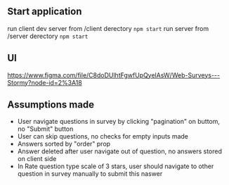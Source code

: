 ## Start application
run client dev server from /client derectory ```npm start```
run server from /server derectory ```npm start```

## UI
https://www.figma.com/file/C8doDUlhtFgwfUpQyelAsW/Web-Surveys---Stormy?node-id=2%3A18

## Assumptions made
 - User navigate questions in survey by clicking "pagination" on buttom, no "Submit" button
 - User can skip questions, no checks for empty inputs made
 - Answers sorted by "order" prop
 - Answer deleted after user navigate out of question, no answers stored on client side
 - In Rate question type scale of 3 stars, user should navigate to other question in survey manually to submit this naswer

